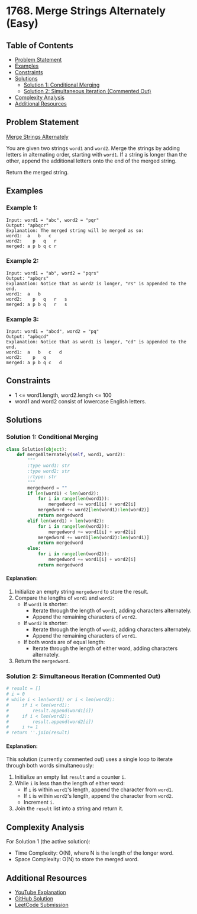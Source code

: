 # 1768. Merge Strings Alternately (Easy)

## Table of Contents

- [Problem Statement](#problem-statement)
- [Examples](#examples)
- [Constraints](#constraints)
- [Solutions](#solutions)
  - [Solution 1: Conditional Merging](#solution-1-conditional-merging)
  - [Solution 2: Simultaneous Iteration (Commented Out)](#solution-2-simultaneous-iteration-commented-out)
- [Complexity Analysis](#complexity-analysis)
- [Additional Resources](#additional-resources)

## Problem Statement

[Merge Strings Alternately](https://leetcode.com/problems/merge-strings-alternately/description/)

You are given two strings `word1` and `word2`. Merge the strings by adding letters in alternating order, starting with `word1`. If a string is longer than the other, append the additional letters onto the end of the merged string.

Return the merged string.

## Examples

### Example 1:

```
Input: word1 = "abc", word2 = "pqr"
Output: "apbqcr"
Explanation: The merged string will be merged as so:
word1:  a   b   c
word2:    p   q   r
merged: a p b q c r
```

### Example 2:

```
Input: word1 = "ab", word2 = "pqrs"
Output: "apbqrs"
Explanation: Notice that as word2 is longer, "rs" is appended to the end.
word1:  a   b 
word2:    p   q   r   s
merged: a p b q   r   s
```

### Example 3:

```
Input: word1 = "abcd", word2 = "pq"
Output: "apbqcd"
Explanation: Notice that as word1 is longer, "cd" is appended to the end.
word1:  a   b   c   d
word2:    p   q 
merged: a p b q c   d
```

## Constraints

- 1 <= word1.length, word2.length <= 100
- word1 and word2 consist of lowercase English letters.

## Solutions

### Solution 1: Conditional Merging

```python
class Solution(object):
    def mergeAlternately(self, word1, word2):
        """
        :type word1: str
        :type word2: str
        :rtype: str
        """
        mergedword = ""
        if len(word1) < len(word2):
            for i in range(len(word1)):
                mergedword += word1[i] + word2[i]
            mergedword += word2[len(word1):len(word2)]
            return mergedword
        elif len(word1) > len(word2):
            for i in range(len(word2)):
                mergedword += word1[i] + word2[i]
            mergedword += word1[len(word2):len(word1)]
            return mergedword
        else:
            for i in range(len(word2)):
                mergedword += word1[i] + word2[i]
            return mergedword
```

#### Explanation:

1. Initialize an empty string `mergedword` to store the result.
2. Compare the lengths of `word1` and `word2`:
   - If `word1` is shorter:
     - Iterate through the length of `word1`, adding characters alternately.
     - Append the remaining characters of `word2`.
   - If `word2` is shorter:
     - Iterate through the length of `word2`, adding characters alternately.
     - Append the remaining characters of `word1`.
   - If both words are of equal length:
     - Iterate through the length of either word, adding characters alternately.
3. Return the `mergedword`.

### Solution 2: Simultaneous Iteration (Commented Out)

```python
# result = []
# i = 0
# while i < len(word1) or i < len(word2):
#     if i < len(word1):
#         result.append(word1[i])
#     if i < len(word2):
#         result.append(word2[i])
#     i += 1
# return ''.join(result)
```

#### Explanation:

This solution (currently commented out) uses a single loop to iterate through both words simultaneously:

1. Initialize an empty list `result` and a counter `i`.
2. While `i` is less than the length of either word:
   - If `i` is within `word1`'s length, append the character from `word1`.
   - If `i` is within `word2`'s length, append the character from `word2`.
   - Increment `i`.
3. Join the `result` list into a string and return it.

## Complexity Analysis

For Solution 1 (the active solution):

- Time Complexity: O(N), where N is the length of the longer word.
- Space Complexity: O(N) to store the merged word.

## Additional Resources

- [YouTube Explanation](https://youtu.be/qq-AqEPKsI8?si=Cg-NzjPzwucfsrd4)
- [GitHub Solution](https://github.com/gahogg/Leetcode-Solutions/blob/main/Merge%20Strings%20Alternately%20-%20Leetcode%201768)
- [LeetCode Submission](https://leetcode.com/problems/merge-strings-alternately/submissions/1354495470)

